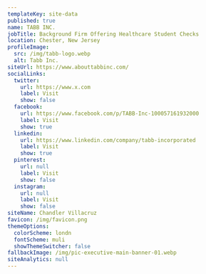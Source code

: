 ```yaml
---
templateKey: site-data
published: true
name: TABB INC.
jobTitle: Background Firm Offering Healthcare Student Checks
location: Chester, New Jersey
profileImage:
  src: /img/tabb-logo.webp
  alt: Tabb Inc.
siteUrl: https://www.abouttabbinc.com/
socialLinks:
  twitter:
    url: https://www.x.com
    label: Visit
    show: false
  facebook:
    url: https://www.facebook.com/p/TABB-Inc-100057161932000
    label: Visit
    show: true
  linkedin:
    url: https://www.linkedin.com/company/tabb-incorporated
    label: Visit
    show: true
  pinterest:
    url: null
    label: Visit
    show: false
  instagram:
    url: null
    label: Visit
    show: false
siteName: Chandler Villacruz
favicon: /img/favicon.png
themeOptions:
  colorScheme: londn
  fontScheme: muli
  showThemeSwitcher: false
fallbackImage: /img/pic-executive-main-banner-01.webp
siteAnalytics: null
---
```


